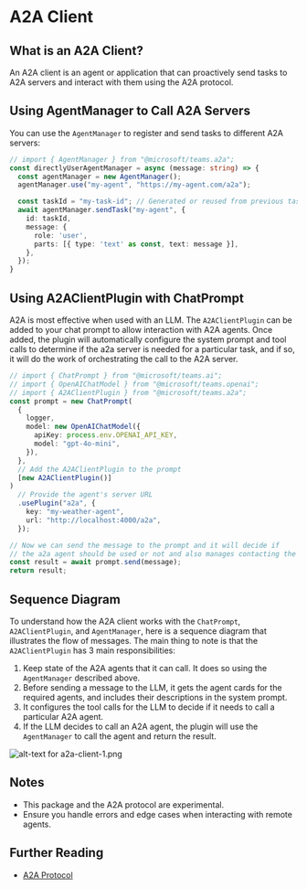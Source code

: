 # A2A Client

## What is an A2A Client?

An A2A client is an agent or application that can proactively send tasks to A2A servers and interact with them using the A2A protocol.

## Using AgentManager to Call A2A Servers

You can use the `AgentManager` to register and send tasks to different A2A servers:

```ts
// import { AgentManager } from "@microsoft/teams.a2a";
const directlyUserAgentManager = async (message: string) => {
  const agentManager = new AgentManager();
  agentManager.use("my-agent", "https://my-agent.com/a2a");

  const taskId = "my-task-id"; // Generated or reused from previous task
  await agentManager.sendTask("my-agent", {
    id: taskId,
    message: {
      role: 'user',
      parts: [{ type: 'text' as const, text: message }],
    },
  });
}
```

## Using A2AClientPlugin with ChatPrompt

A2A is most effective when used with an LLM. The `A2AClientPlugin` can be added to your chat prompt to allow interaction with A2A agents. Once added, the plugin will automatically configure the system prompt and tool calls to determine if the a2a server is needed for a particular task, and if so, it will do the work of orchestrating the call to the A2A server.

```ts
// import { ChatPrompt } from "@microsoft/teams.ai";
// import { OpenAIChatModel } from "@microsoft/teams.openai";
// import { A2AClientPlugin } from "@microsoft/teams.a2a";
const prompt = new ChatPrompt(
  {
    logger,
    model: new OpenAIChatModel({
      apiKey: process.env.OPENAI_API_KEY,
      model: "gpt-4o-mini",
    }),
  },
  // Add the A2AClientPlugin to the prompt
  [new A2AClientPlugin()]
)
  // Provide the agent's server URL
  .usePlugin("a2a", {
    key: "my-weather-agent",
    url: "http://localhost:4000/a2a",
  });
```
```ts
// Now we can send the message to the prompt and it will decide if
// the a2a agent should be used or not and also manages contacting the agent
const result = await prompt.send(message);
return result;
```



## Sequence Diagram

To understand how the A2A client works with the `ChatPrompt`, `A2AClientPlugin`, and `AgentManager`, here is a sequence diagram that illustrates the flow of messages. The main thing to note is that the `A2AClientPlugin` has 3 main responsibilities:
1. Keep state of the A2A agents that it can call. It does so using the `AgentManager` described above.
2. Before sending a message to the LLM, it gets the agent cards for the required agents, and includes their descriptions in the system prompt.
3. It configures the tool calls for the LLM to decide if it needs to call a particular A2A agent.
4. If the LLM decides to call an A2A agent, the plugin will use the `AgentManager` to call the agent and return the result.

![alt-text for a2a-client-1.png](~/assets/diagrams/a2a-client-1.png)

## Notes

-   This package and the A2A protocol are experimental.
-   Ensure you handle errors and edge cases when interacting with remote agents.

## Further Reading

-   [A2A Protocol](https://google.github.io/A2A) 